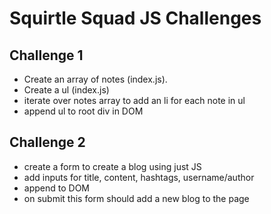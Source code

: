 # Squirtle Squad JS Challenges

## Challenge 1
- Create an array of notes (index.js).
- Create a ul (index.js)
- iterate over notes array to add an li for each note in ul
- append ul to root div in DOM

## Challenge 2
- create a form to create a blog using just JS
- add inputs for title, content, hashtags, username/author 
- append to DOM
- on submit this form should add a new blog to the page
